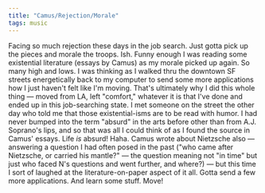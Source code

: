 ```yaml
---
title: "Camus/Rejection/Morale"
tags: music
---
```


Facing so much rejection these days in the job search. Just gotta pick up the pieces and morale the troops. Ish. Funny enough I was reading some existential literature (essays by Camus) as my morale picked up again. So many high and lows. I was thinking as I walked thru the downtown SF streets energetically back to my computer to send some more applications how I just haven't felt like I'm moving. That's ultimately why I did this whole thing — moved from LA, left "comfort," whatever it is that I've done and ended up in this job-searching state. I met someone on the street the other day who told me that those existential-isms are to be read with humor. I had never bumped into the term "absurd" in the arts before other than from A.J. Soprano's lips, and so that was all I could think of as I found the source in Camus' essays. Life _is_ absurd! Haha. Camus wrote about Nietzsche also — answering a question I had often posed in the past ("who came after Nietzsche, or carried his mantle?" — the question meaning not "in time" but just who faced N's questions and went further, and where?) — but this time I sort of laughed at the literature-on-paper aspect of it all. Gotta send a few more applications. And learn some stuff. Move!
